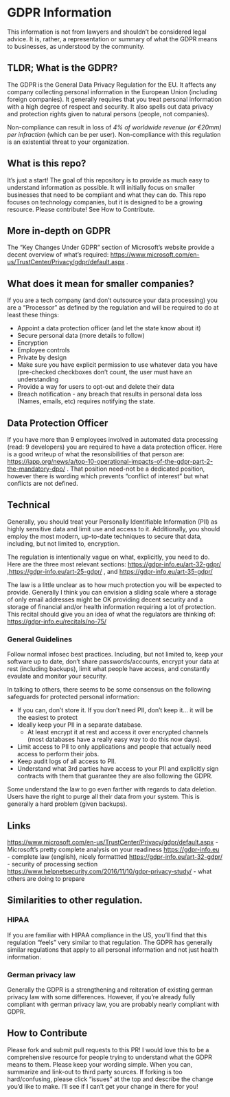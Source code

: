 # GDPR Information

This information is not from lawyers and shouldn’t be considered legal advice. It is, rather, a representation or summary of what the GDPR means to businesses, as understood by the community.

## TLDR; What is the GDPR?

The GDPR is the General Data Privacy Regulation for the EU. It affects any company collecting personal information in the European Union (including foreign companies). It generally requires that you treat personal information with a high degree of respect and security. It also spells out data privacy and protection rights given to natural persons (people, not companies).

Non-compliance can result in loss of *4% of worldwide revenue (or €20mm) per infraction* (which can be per user). Non-compliance with this regulation is an existential threat to your organization.

## What is this repo?

It’s just a start! The goal of this repository is to provide as much easy to understand information as possible. It will initially focus on smaller businesses that need to be compliant and what they can do. This repo focuses on technology companies, but it is designed to be a growing resource. Please contribute! See How to Contribute. 

## More in-depth on GDPR

The “Key Changes Under GDPR” section of Microsoft’s website provide a decent overview of what’s required: https://www.microsoft.com/en-us/TrustCenter/Privacy/gdpr/default.aspx .

## What does it mean for smaller companies?

If you are a tech company (and don’t outsource your data processing) you are a “Processor” as defined by the regulation and will be required to do at least these things:

* Appoint a data protection officer (and let the state know about it)
* Secure personal data (more details to follow)
* Encryption
* Employee controls
* Private by design
* Make sure you have explicit permission to use whatever data you have (pre-checked checkboxes don’t count, the user must have an understanding
* Provide a way for users to opt-out and delete their data
* Breach notification - any breach that results in personal data loss (Names, emails, etc) requires notifying the state.

## Data Protection Officer

If you have more than 9 employees involved in automated data processing (read: 9 developers) you are required to have a data protection officer. Here is a good writeup of what the resonsibilities of that person are: https://iapp.org/news/a/top-10-operational-impacts-of-the-gdpr-part-2-the-mandatory-dpo/  . That position need-not be a dedicated position, however there is wording which prevents “conflict of interest” but what conflicts are not defined.

## Technical

Generally, you should treat your Personally Identifiable Information (PII) as highly sensitive data and limit use and access to it. Additionally, you should employ the most modern, up-to-date techniques to secure that data, including, but not limited to, encryption. 

The regulation is intentionally vague on what, explicitly, you need to do. Here are the three most relevant sections: https://gdpr-info.eu/art-32-gdpr/ ,https://gdpr-info.eu/art-25-gdpr/ , and https://gdpr-info.eu/art-35-gdpr/

The law is a little unclear as to how much protection you will be expected to provide. Generally I think you can envision a sliding scale where a storage of only email addresses might be OK providing decent security and a storage of financial and/or health information requiring a lot of protection. This recital should give you an idea of what the regulators are thinking of: https://gdpr-info.eu/recitals/no-75/

### General Guidelines

Follow normal infosec best practices. Including, but not limited to, keep your software up to date, don’t share passwords/accounts, encrypt your data at rest (including backups), limit what people have access, and constantly evaulate and monitor your security.

In talking to others, there seems to be some consensus on the following safeguards for protected personal information:

* If you can, don’t store it. If you don’t need PII, don’t keep it… it will be the easiest to protect
* Ideally keep your PII in a separate database. 
  * At least encrypt it at rest and access it over encrypted channels (most databases have a really easy way to do this now days).
* Limit access to PII to only applications and people that actually need access to perform their jobs.
* Keep audit logs of all access to PII.
* Understand what 3rd parties have access to your PII and explicitly sign contracts with them that guarantee they are also following the GDPR.

Some understand the law to go even farther with regards to data deletion. Users have the right to purge all their data from your system. This is generally a hard problem (given backups). 

## Links

https://www.microsoft.com/en-us/TrustCenter/Privacy/gdpr/default.aspx - Microsoft’s pretty complete analysis on your readiness
https://gdpr-info.eu - complete law (english), nicely formattted
https://gdpr-info.eu/art-32-gdpr/ - security of processing section
https://www.helpnetsecurity.com/2016/11/10/gdpr-privacy-study/ - what others are doing to prepare


## Similarities to other regulation.

### HIPAA
If you are familiar with HIPAA compliance in the US, you’ll find that this regulation “feels” very similar to that regulation. The GDPR has generally similar regulations that apply to all personal information and not just health information.

### German privacy law
Generally the GDPR is a strengthening and reiteration of existing german privacy law with some differences. However, if you’re already fully compliant with german privacy law, you are probably nearly compliant with GDPR.

## How to Contribute

Please fork and submit pull requests to this PR! I would love this to be a comprehensive resource for people trying to understand what the GDPR means to them. Please keep your wording simple. When you can, summarize and link-out to third party sources. If forking is too hard/confusing, please click “issues” at the top and describe the change you’d like to make. I’ll see if I can’t get your change in there for you!


